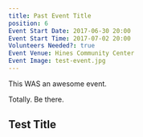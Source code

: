 ```yaml
---
title: Past Event Title
position: 6
Event Start Date: 2017-06-30 20:00
Event Start Time: 2017-07-02 20:00
Volunteers Needed?: true
Event Venue: Hines Community Center
Event Image: test-event.jpg
---
```


This WAS an awesome event.

Totally. Be there.

## Test Title
